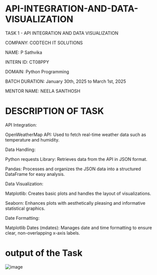 # API-INTEGRATION-AND-DATA-VISUALIZATION
TASK 1 - API INTEGRATION AND DATA VISUALIZATION

COMPANY: CODTECH IT SOLUTIONS

NAME: P Sathvika

INTERN ID: CT08PPY

DOMAIN: Python Programming

BATCH DURATION: January 30th, 2025 to March 1st, 2025

MENTOR NAME: NEELA SANTHOSH

# DESCRIPTION OF TASK
API Integration:

OpenWeatherMap API: Used to fetch real-time weather data such as temperature and humidity.

Data Handling:

Python requests Library: Retrieves data from the API in JSON format.

Pandas: Processes and organizes the JSON data into a structured DataFrame for easy analysis.

Data Visualization:

Matplotlib: Creates basic plots and handles the layout of visualizations.

Seaborn: Enhances plots with aesthetically pleasing and informative statistical graphics.

Date Formatting:

Matplotlib Dates (mdates): Manages date and time formatting to ensure clear, non-overlapping x-axis labels.
# output of the Task
![image](https://github.com/user-attachments/assets/f6390cbf-ae1f-48ca-862e-a959534f5114)


